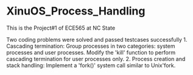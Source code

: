 # XinuOS_Process_Handling
This is the Project#1 of ECE565 at NC State

Two coding problems were solved and passed testcases successfully
    1. Cascading termination: Group processes in two categories: system processes and user processes. Modify the 'kill' function to perform cascading termination for user              processes only.
    2. Process creation and stack handling: Implement a 'fork()' system call similar to Unix'fork.

